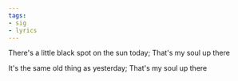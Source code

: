 ```yaml
---
tags:
- sig
- lyrics
---
```




There's a little black spot on the sun today; That's my soul up there

It's the same old thing as yesterday; That's my soul up there